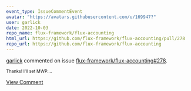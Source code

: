 ```yaml
---
event_type: IssueCommentEvent
avatar: "https://avatars.githubusercontent.com/u/169947?"
user: garlick
date: 2022-10-03
repo_name: flux-framework/flux-accounting
html_url: https://github.com/flux-framework/flux-accounting/pull/278
repo_url: https://github.com/flux-framework/flux-accounting
---
```


<a href='https://github.com/garlick' target='_blank'>garlick</a> commented on issue <a href='https://github.com/flux-framework/flux-accounting/pull/278' target='_blank'>flux-framework/flux-accounting#278</a>.

<small>Thanks!  I'll set MWP....</small>

<a href='https://github.com/flux-framework/flux-accounting/pull/278' target='_blank'>View Comment</a>